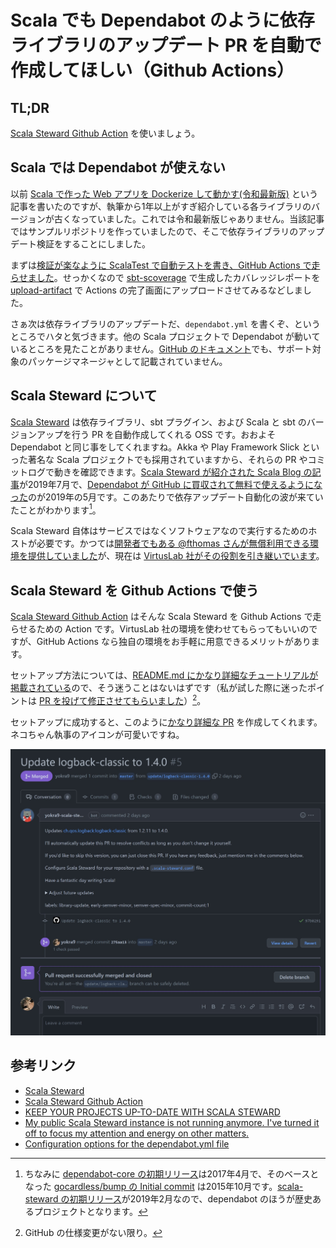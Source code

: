 # Scala でも Dependabot のように依存ライブラリのアップデート PR を自動で作成してほしい（Github Actions）

## TL;DR

[Scala Steward Github Action](https://github.com/scala-steward-org/scala-steward-action) を使いましょう。

## Scala では Dependabot が使えない

以前 [Scala で作った Web アプリを Dockerize して動かす(令和最新版)](https://qiita.com/yokra9/items/dd560305ccb5fc8cd6e1) という記事を書いたのですが、執筆から1年以上がすぎ紹介している各ライブラリのバージョンが古くなっていました。これでは令和最新版じゃありません。当該記事ではサンプルリポジトリを作っていましたので、そこで依存ライブラリのアップデート検証をすることにしました。

まずは[検証が楽なように ScalaTest で自動テストを書き、GitHub Actions で走らせました](https://github.com/yokra9/akka-http-example/actions/runs/3007863574)。せっかくなので [sbt-scoverage](https://github.com/scoverage/sbt-scoverage) で生成したカバレッジレポートを [upload-artifact](https://github.com/actions/upload-artifact) で Actions の完了画面にアップロードさせてみるなどしました。

さぁ次は依存ライブラリのアップデートだ、`dependabot.yml` を書くぞ、というところでハタと気づきます。他の Scala プロジェクトで Dependabot が動いているところを見たことがありません。[GitHub のドキュメント](https://docs.github.com/en/code-security/dependabot/dependabot-version-updates/configuration-options-for-the-dependabot.yml-file#package-ecosystem)でも、サポート対象のパッケージマネージャとして記載されていません。

## Scala Steward について

[Scala Steward](https://github.com/scala-steward-org/scala-steward) は依存ライブラリ、sbt プラグイン、および Scala と sbt のバージョンアップを行う PR を自動作成してくれる OSS です。おおよそ Dependabot と同じ事をしてくれますね。Akka や Play Framework Slick といった著名な Scala プロジェクトでも採用されていますから、それらの PR やコミットログで動きを確認できます。[Scala Steward が紹介された Scala Blog の記事](https://www.scala-lang.org/blog/2019/07/10/announcing-scala-steward.html)が2019年7月で、[Dependabot が GitHub に買収されて無料で使えるようになった](https://web.archive.org/web/20190523085003/https://dependabot.com/blog/hello-github/)のが2019年の5月です。このあたりで依存アップデート自動化の波が来ていたことがわかります[^1]。

[^1]: ちなみに [dependabot-core の初期リリース](https://github.com/dependabot/dependabot-core/releases/tag/v0.1.0)は2017年4月で、そのベースとなった [gocardless/bump の Initial commit](https://github.com/gocardless/bump/commit/5d64acab5471049b01386f13d5e5af7382d7f97c) は2015年10月です。[scala-steward の初期リリース](https://github.com/scala-steward-org/scala-steward/releases/tag/v0.1.0)が2019年2月なので、dependabot のほうが歴史あるプロジェクトとなります。

Scala Steward 自体はサービスではなくソフトウェアなので実行するためのホストが必要です。かつては[開発者でもある @fthomas さんが無償利用できる環境を提供していました](https://github.com/scala-steward-org/repos)が、現在は [VirtusLab 社がその役割を引き継いでいます](https://github.com/VirtusLab/scala-steward-repos)。

## Scala Steward を Github Actions で使う

[Scala Steward Github Action](https://github.com/scala-steward-org/scala-steward-action) はそんな Scala Steward を Github Actions で走らせるための Action です。VirtusLab 社の環境を使わせてもらってもいいのですが、GitHub Actions なら独自の環境をお手軽に用意できるメリットがあります。

セットアップ方法については、[README.md にかなり詳細なチュートリアルが掲載されている](https://github.com/scala-steward-org/scala-steward-action#usage)ので、そう迷うことはないはずです（私が試した際に迷ったポイントは [PR を投げて修正させてもらいました](https://github.com/scala-steward-org/scala-steward-action/pull/400)）[^2]。

[^2]: GitHub の仕様変更がない限り。

セットアップに成功すると、このように[かなり詳細な PR](https://github.com/yokra9/akka-http-example/pull/5) を作成してくれます。ネコちゃん執事のアイコンが可愛いですね。

![scala-steward-pr.jpg](./img/scala-steward-pr.jpg)

## 参考リンク

* [Scala Steward](https://github.com/scala-steward-org/scala-steward)
* [Scala Steward Github Action](https://github.com/scala-steward-org/scala-steward-action)
* [KEEP YOUR PROJECTS UP-TO-DATE WITH SCALA STEWARD](https://www.scala-lang.org/blog/2019/07/10/announcing-scala-steward.html)
* [My public Scala Steward instance is not running anymore. I've turned it off to focus my attention and energy on other matters.](https://twitter.com/fst9000/status/1532088018084978689)
* [Configuration options for the dependabot.yml file](https://docs.github.com/en/code-security/dependabot/dependabot-version-updates/configuration-options-for-the-dependabot.yml-file#package-ecosystem)
